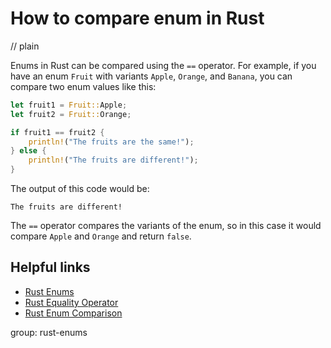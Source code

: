 # How to compare enum in Rust
// plain

Enums in Rust can be compared using the `==` operator. For example, if you have an enum `Fruit` with variants `Apple`, `Orange`, and `Banana`, you can compare two enum values like this:
```rust
let fruit1 = Fruit::Apple;
let fruit2 = Fruit::Orange;

if fruit1 == fruit2 {
    println!("The fruits are the same!");
} else {
    println!("The fruits are different!");
}
```

The output of this code would be:
```
The fruits are different!
```

The `==` operator compares the variants of the enum, so in this case it would compare `Apple` and `Orange` and return `false`.

## Helpful links
- [Rust Enums](https://doc.rust-lang.org/book/ch06-00-enums.html)
- [Rust Equality Operator](https://doc.rust-lang.org/std/primitive.bool.html#equality-operators)
- [Rust Enum Comparison](https://stackoverflow.com/questions/41009072/how-to-compare-enums-in-rust)

group: rust-enums